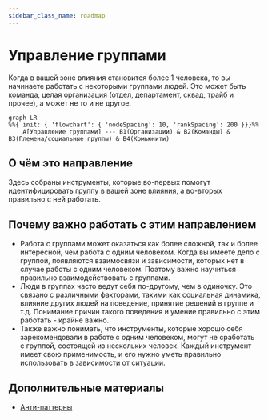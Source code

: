 ```yaml
---
sidebar_class_name: roadmap
---
```

# Управление группами
Когда в вашей зоне влияния становится более 1 человека, то вы начинаете работать с некоторыми группами людей. Это может быть команда, целая организация (отдел, департамент, сквад, трайб и прочее), а может не то и не другое.

```mermaid
graph LR
%%{ init: { 'flowchart': { 'nodeSpacing': 10, 'rankSpacing': 200 }}}%%
    A[Управление группами] --- B1(Организации) & B2(Команды) & B3(Племена/социальные группы) & B4(Комьюнити)
```

## О чём это направление

Здесь собраны инструменты, которые во-первых помогут идентифицировать группу в вашей зоне влияния, а во-вторых правильно с ней работать.

## Почему важно работать с этим направлением

* Работа с группами может оказаться как более сложной, так и более интересной, чем работа с одним человеком. Когда вы имеете дело с группой, появляются взаимосвязи и зависимости, которых нет в случае работы с одним человеком. Поэтому важно научиться правильно взаимодействовать с группами.
* Люди в группах часто ведут себя по-другому, чем в одиночку. Это связано с различными факторами, такими как социальная динамика, влияние других людей на поведение, принятие решений в группе и т.д. Понимание причин такого поведения и умение правильно с этим работать - крайне важно. 
* Также важно понимать, что инструменты, которые хорошо себя зарекомендовали в работе с одним человеком, могут не сработать с группой, состоящей из нескольких человек. Каждый инструмент имеет свою применимость, и его нужно уметь правильно использовать в зависимости от ситуации.

## Дополнительные материалы
* [Анти-паттерны](/docs/profession/antipatterns)
